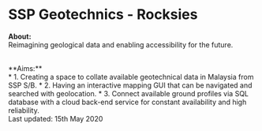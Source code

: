# SSP Geotechnics - Rocksies 

**About:**
<br>
Reimagining geological data and enabling accessibility for the future. 

<br>
**Aims:**
<br>
* 1. Creating a space to collate available geotechnical data in Malaysia from SSP S/B. 
* 2. Having an interactive mapping GUI that can be navigated and searched with geolocation. 
* 3. Connect available ground profiles via SQL database with a cloud back-end service for constant availability and high reliability. 

<br> 
Last updated: 15th May 2020 
